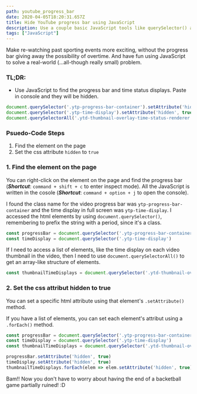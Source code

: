 ```yaml
---
path: youtube_progress_bar
date: 2020-04-05T18:20:31.657Z
title: Hide YouTube progress bar using JavaScript
description: Use a couple basic JavaScript tools like querySelector() and setAttribute() to access and change data on a webpage
tags: ["JavaScript"]
---
```


Make re-watching past sporting events more exciting, without the progress bar giving 
away the possibility of overtime. And have fun using JavaScript to solve a
real-world (...all-though really small) problem.

### TL;DR: 
- Use JavaScript to find the progress bar and time status displays. Paste in
  console and they will be hidden.
```js
document.querySelector('.ytp-progress-bar-container').setAttribute('hidden', true)
document.querySelector('.ytp-time-display').setAttribute('hidden', true)
document.querySelectorAll('.ytd-thumbnail-overlay-time-status-renderer').forEach(n => n.setAttribute('hidden', true))
```

### Psuedo-Code Steps
1. Find the element on the page 
2. Set the css attribute `hidden` to `true`

### 1. Find the element on the page

You can right-click on the element on the page and find the progress bar
(***Shortcut***: `command + shift + c` to enter inspect mode). All the
JavaScript is written in the cosole (***Shortcut***: `command + option + j` to
open the console).

I found the class name for the video progress bar was `ytp-progress-bar-container` 
and the time display in full screen was `ytp-time-display`.
I accessed the html elements by using `document.querySelector()`, remembering to 
prefix the string with a period, since it's a class.

```js
const progressBar = document.querySelector('.ytp-progress-bar-container')
const timeDisplay = document.querySelector('.ytp-time-display')
```

If I need to access a list of elements, like the time display on each video
thumbnail in the video, then I need to use `document.querySelectorAll()` to get
an array-like structure of elements.

```js
const thumbnailTimeDisplays = document.querySelector('.ytd-thumbnail-overlay-time-status-renderer')
```

### 2. Set the css attribut **hidden** to true

You can set a specific html attribute using that element's `.setAttribute()`
method.

If you have a list of elements, you can set each element's attribut using a
`.forEach()` method.

```js
const progressBar = document.querySelector('.ytp-progress-bar-container')
const timeDisplay = document.querySelector('.ytp-time-display')
const thumbnailTimeDisplays = document.querySelector('.ytd-thumbnail-overlay-time-status-renderer')

progressBar.setAttribute('hidden', true)
timeDisplay.setAttribute('hidden', true)
thumbnailTimeDisplays.forEach(elem => elem.setAttribute('hidden', true))
```

Bam!! Now you don't have to worry about having the end of a backetball game
partially ruined! :D

